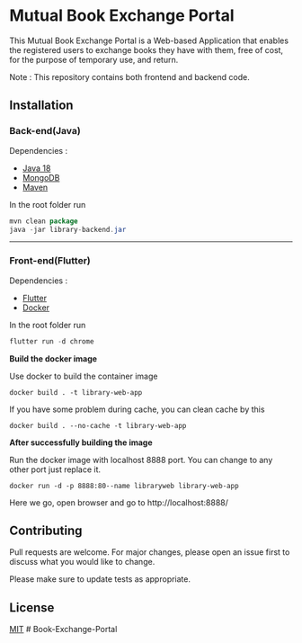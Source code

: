 # Mutual Book Exchange Portal

This Mutual Book Exchange Portal is a Web-based Application that enables the registered 
users to exchange books they have with them, free of cost, for the purpose of temporary use, and 
return.

Note : This repository contains both frontend and backend code.

## Installation

### Back-end(Java)

Dependencies :

* [Java 18](https://www.oracle.com/java/technologies/downloads/)
* [MongoDB](https://www.mongodb.com/try/download/community)
* [Maven](https://maven.apache.org/install.html)

In the root folder run

```java
mvn clean package
java -jar library-backend.jar
```
---

### Front-end(Flutter)

Dependencies :

* [Flutter](https://docs.flutter.dev/)
* [Docker](https://docs.docker.com/)

In the root folder run

```dart
flutter run -d chrome
```

**Build the docker image** 

Use docker to build the container image
```
docker build . -t library-web-app
```
If you have some problem during cache, you can clean cache by this
```
docker build . --no-cache -t library-web-app
```

**After successfully building the image**

Run the docker image with localhost 8888 port. You can change to any other port just replace it.
```
docker run -d -p 8888:80--name libraryweb library-web-app
```

Here we go, open browser and go to http://localhost:8888/


## Contributing
Pull requests are welcome. For major changes, please open an issue first to discuss what you would like to change.

Please make sure to update tests as appropriate.

## License
[MIT](https://choosealicense.com/licenses/mit/)
#   B o o k - E x c h a n g e - P o r t a l  
 